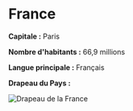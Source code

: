# France

**Capitale :** Paris

**Nombre d'habitants :** 66,9 millions

**Langue principale :** Français

**Drapeau du Pays :**

![Drapeau de la France](https://upload.wikimedia.org/wikipedia/commons/thumb/c/c3/Flag_of_France.svg/225px-Flag_of_France.svg.png "Drapeau de la France")